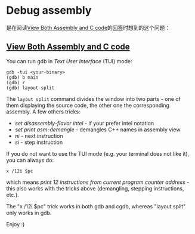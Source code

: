 # Debug assembly

是在阅读[View Both Assembly and C code](https://stackoverflow.com/questions/9970636/view-both-assembly-and-c-code)的[回答](https://stackoverflow.com/a/9971443)时想到的这个问题：

## [View Both Assembly and C code](https://stackoverflow.com/questions/9970636/view-both-assembly-and-c-code)

You can run gdb in *Text User Interface* (TUI) mode:

```
gdb -tui <your-binary>
(gdb) b main
(gdb) r
(gdb) layout split
```

The `layout split` command divides the window into two parts - one of them displaying the source code, the other one the corresponding assembly. A few others tricks:

- *set disassembly-flavor intel* - if your prefer intel notation
- *set print asm-demangle* - demangles C++ names in assembly view
- *ni* - next instruction
- *si* - step instruction

If you do not want to use the TUI mode (e.g. your terminal does not like it), you can always do:

```
x /12i $pc
```

which means *print 12 instructions from current program counter address* - this also works with the tricks above (demangling, stepping instructions, etc.).

The "x /12i $pc" trick works in both gdb and cgdb, whereas "layout split" only works in gdb.

Enjoy :)